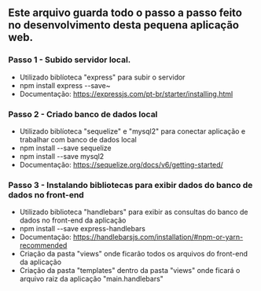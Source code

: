 ## Este arquivo guarda todo o passo a passo feito no desenvolvimento desta pequena aplicação web. 

### Passo 1 - Subido servidor local.
- Utilizado biblíoteca "express" para subir o servidor
- npm install express --save~
- Documentação: https://expressjs.com/pt-br/starter/installing.html

### Passo 2 - Criado banco de dados local
- Utilizado biblíoteca "sequelize" e "mysql2" para conectar aplicação e trabalhar com banco de dados local
- npm install --save sequelize
- npm install --save mysql2
- Documentação: https://sequelize.org/docs/v6/getting-started/

### Passo 3 - Instalando bibliotecas para exibir dados do banco de dados no front-end
- Utilizado biblioteca "handlebars" para exibir as consultas do banco de dados no front-end da aplicação
- npm install --save express-handlebars
- Documentação: https://handlebarsjs.com/installation/#npm-or-yarn-recommended
- Criação da pasta "views" onde ficarão todos os arquivos do front-end da aplicação
- Criação da pasta "templates" dentro da pasta "views" onde ficará o arquivo raiz da aplicação "main.handlebars"